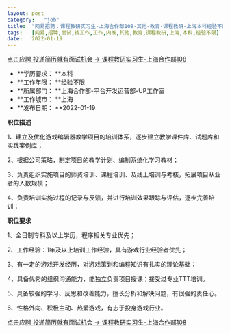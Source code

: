 ```yaml
---
layout:	post
category:	"job"
title:	"网易招聘：课程教研实习生-上海合作部108-其他-教育-课程教研-上海本科经验不限"
tags:	[网易,招聘,面试,找工作,工作,内推,其他,教育,课程教研,上海,本科,经验不限]
date:	2022-01-19
---
```


[点击应聘 投递简历就有面试机会 ->  课程教研实习生-上海合作部108](http://mobile.bole.netease.com/bole/boleDetail?id=37493&employeeId=346f03c3cda5f04c&key=all)



- **学历要求： **本科
- **工作年限： **经验不限
- **所属部门： **上海合作部-平台开发运营部-UP工作室
- **工作城市： **上海
- **发布日期： **2022-01-19



**职位描述**

1、建立及优化游戏编辑器教学项目的培训体系，逐步建立教学课件库、试题库和实践案例库；

2、根据公司策略，制定项目的教学计划、编制系统化学习教材；

3、负责组织实施项目的师资培训、课程培训、及线上培训与考核，拓展项目从业者的人数规模；

4、负责培训实施过程的记录与反馈，并进行培训效果跟踪与评估，逐步完善培训；





**职位要求**

1、全日制专科及以上学历，程序相关专业优先；

2、工作经验：1年及以上培训工作经验，具有游戏行业经验者优先；

3、有一定的游戏开发经历，对游戏策划和编程知识有扎实的理论基础；

4、具备优秀的组织沟通能力，能独立负责项目授课；接受过专业TTT培训。

5、具备较强的学习、反思和改善能力，擅长分析和解决问题，有很强的责任心。

6、性格外向、积极主动、热爱游戏，有志于投身游戏行业。



[点击应聘 投递简历就有面试机会 ->  课程教研实习生-上海合作部108](http://mobile.bole.netease.com/bole/boleDetail?id=37493&employeeId=346f03c3cda5f04c&key=all)